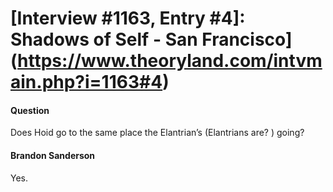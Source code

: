 # [Interview #1163, Entry #4]: Shadows of Self - San Francisco](https://www.theoryland.com/intvmain.php?i=1163#4)

#### Question

Does Hoid go to the same place the Elantrian’s (Elantrians are? ) going?

#### Brandon Sanderson

Yes.

